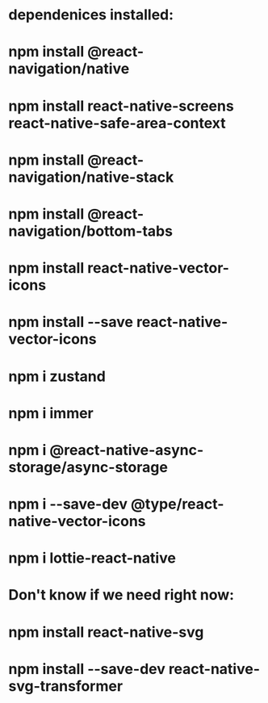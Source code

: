 # dependenices installed:

# npm install @react-navigation/native
# npm install react-native-screens react-native-safe-area-context
# npm install @react-navigation/native-stack
# npm install @react-navigation/bottom-tabs
# npm install react-native-vector-icons
# npm install --save react-native-vector-icons
# npm i zustand
# npm i immer
# npm i @react-native-async-storage/async-storage
# npm i --save-dev @type/react-native-vector-icons
# npm i lottie-react-native




# Don't know if we need right now:

# npm install react-native-svg
# npm install --save-dev react-native-svg-transformer
